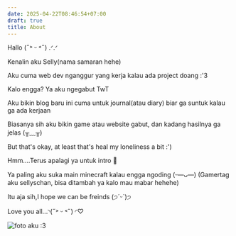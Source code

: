 ```yaml
---
date: 2025-04-22T08:46:54+07:00
draft: true
title: About
---
```


Hallo (˶˃ ᵕ ˂˶) .ᐟ.ᐟ

Kenalin aku Selly(nama samaran hehe)

Aku cuma web dev nganggur yang kerja kalau ada project doang :'3

Kalo engga? Ya aku ngegabut TwT

Aku bikin blog baru ini cuma untuk journal(atau diary) biar ga suntuk kalau ga ada kerjaan 

Biasanya sih aku bikin game atau website gabut, dan kadang hasilnya ga jelas (╥﹏╥)

But that's okay, at least that's heal my loneliness a bit :')

Hmm....Terus apalagi ya untuk intro 🤔

Ya paling aku suka main minecraft kalau engga ngoding (ᵕ—ᴗ—)
(Gamertag aku sellyschan, bisa ditambah ya kalo mau mabar hehehe)

Itu aja sih,I hope we can be freinds (੭ˊᵕˋ)੭

Love you all...◝(˶˃ ᵕ ˂˶) ◜♡

![foto aku :3](/img/me.jpg)




